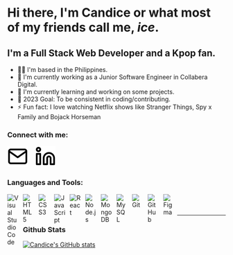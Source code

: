 # Hi there, I'm Candice or what most of my friends call me, _ice_.

## I'm a Full Stack Web Developer and a Kpop fan.

-   👩‍💻 I'm based in the Philippines.
-   🚀 I'm currently working as a Junior Software Engineer in Collabera Digital.
-   🌱 I'm currently learning and working on some projects.
-   🥅 2023 Goal: To be consistent in coding/contributing.
-   ⚡ Fun fact: I love watching Netflix shows like Stranger Things, Spy x Family and Bojack Horseman

### Connect with me:

[![email](./images/mail.svg)](mailto:candiceballarta@gmail.com)
&nbsp;&nbsp;
[![linkedin](./images/linkedin.svg)](https://www.linkedin.com/in/candiceballarta/)

### Languages and Tools:

<img align="left" alt="Visual Studio Code" width="26px" src="https://cdn.jsdelivr.net/gh/devicons/devicon/icons/vscode/vscode-original.svg" style="padding-right:10px;" />
<img align="left" alt="HTML5" width="26px" src="https://cdn.jsdelivr.net/gh/devicons/devicon/icons/html5/html5-original.svg" style="padding-right:10px;" />
<img align="left" alt="CSS3" width="26px" src="https://cdn.jsdelivr.net/gh/devicons/devicon/icons/css3/css3-original.svg" style="padding-right:10px;" />
<img align="left" alt="JavaScript" width="26px" src="https://cdn.jsdelivr.net/gh/devicons/devicon/icons/javascript/javascript-original.svg" style="padding-right:10px;" />
<img align="left" alt="React" width="26px" src="https://cdn.jsdelivr.net/gh/devicons/devicon/icons/react/react-original.svg" style="padding-right:10px;" />
<img align="left" alt="Node.js" width="26px" src="https://cdn.jsdelivr.net/gh/devicons/devicon/icons/nodejs/nodejs-original.svg" style="padding-right:10px;" />
<img align="left" alt="MongoDB" width="26px" src="https://cdn.jsdelivr.net/gh/devicons/devicon/icons/mongodb/mongodb-original.svg" style="padding-right:10px;" />
<img align="left" alt="MySQL" width="26px" src="https://cdn.jsdelivr.net/gh/devicons/devicon/icons/mysql/mysql-original.svg" style="padding-right:10px;" />
<img align="left" alt="Git" width="26px" src="https://cdn.jsdelivr.net/gh/devicons/devicon/icons/git/git-original.svg" style="padding-right:10px;" />
<img align="left" alt="GitHub" width="26px" src="https://user-images.githubusercontent.com/3369400/139448065-39a229ba-4b06-434b-bc67-616e2ed80c8f.png" style="padding-right:10px;" />
<img align="left" alt="Figma" width="22px" src="https://upload.wikimedia.org/wikipedia/commons/3/33/Figma-logo.svg" style="padding-right:10px;" />

<br />
<br />

---

### Github Stats

[![Candice's GitHub stats](https://github-readme-stats.vercel.app/api?username=candicejoyballarta&show_icons=true&theme=tokyonight)](https://github.com/candicejoyballarta/github-readme-stats)
